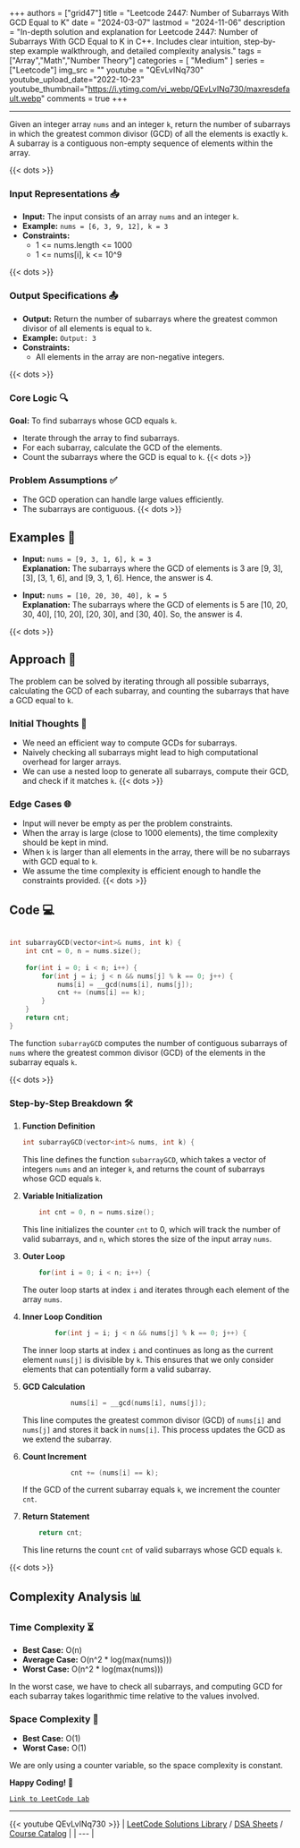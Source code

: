
+++
authors = ["grid47"]
title = "Leetcode 2447: Number of Subarrays With GCD Equal to K"
date = "2024-03-07"
lastmod = "2024-11-06"
description = "In-depth solution and explanation for Leetcode 2447: Number of Subarrays With GCD Equal to K in C++. Includes clear intuition, step-by-step example walkthrough, and detailed complexity analysis."
tags = ["Array","Math","Number Theory"]
categories = [
    "Medium"
]
series = ["Leetcode"]
img_src = ""
youtube = "QEvLvINq730"
youtube_upload_date="2022-10-23"
youtube_thumbnail="https://i.ytimg.com/vi_webp/QEvLvINq730/maxresdefault.webp"
comments = true
+++



---
Given an integer array `nums` and an integer `k`, return the number of subarrays in which the greatest common divisor (GCD) of all the elements is exactly `k`. A subarray is a contiguous non-empty sequence of elements within the array.
<!--more-->
{{< dots >}}
### Input Representations 📥
- **Input:** The input consists of an array `nums` and an integer `k`.
- **Example:** `nums = [6, 3, 9, 12], k = 3`
- **Constraints:**
	- 1 <= nums.length <= 1000
	- 1 <= nums[i], k <= 10^9

{{< dots >}}
### Output Specifications 📤
- **Output:** Return the number of subarrays where the greatest common divisor of all elements is equal to `k`.
- **Example:** `Output: 3`
- **Constraints:**
	- All elements in the array are non-negative integers.

{{< dots >}}
### Core Logic 🔍
**Goal:** To find subarrays whose GCD equals `k`.

- Iterate through the array to find subarrays.
- For each subarray, calculate the GCD of the elements.
- Count the subarrays where the GCD is equal to `k`.
{{< dots >}}
### Problem Assumptions ✅
- The GCD operation can handle large values efficiently.
- The subarrays are contiguous.
{{< dots >}}
## Examples 🧩
- **Input:** `nums = [9, 3, 1, 6], k = 3`  \
  **Explanation:** The subarrays where the GCD of elements is 3 are [9, 3], [3], [3, 1, 6], and [9, 3, 1, 6]. Hence, the answer is 4.

- **Input:** `nums = [10, 20, 30, 40], k = 5`  \
  **Explanation:** The subarrays where the GCD of elements is 5 are [10, 20, 30, 40], [10, 20], [20, 30], and [30, 40]. So, the answer is 4.

{{< dots >}}
## Approach 🚀
The problem can be solved by iterating through all possible subarrays, calculating the GCD of each subarray, and counting the subarrays that have a GCD equal to `k`.

### Initial Thoughts 💭
- We need an efficient way to compute GCDs for subarrays.
- Naively checking all subarrays might lead to high computational overhead for larger arrays.
- We can use a nested loop to generate all subarrays, compute their GCD, and check if it matches `k`.
{{< dots >}}
### Edge Cases 🌐
- Input will never be empty as per the problem constraints.
- When the array is large (close to 1000 elements), the time complexity should be kept in mind.
- When `k` is larger than all elements in the array, there will be no subarrays with GCD equal to `k`.
- We assume the time complexity is efficient enough to handle the constraints provided.
{{< dots >}}
## Code 💻
```cpp

int subarrayGCD(vector<int>& nums, int k) {        
    int cnt = 0, n = nums.size();
    
    for(int i = 0; i < n; i++) {
        for(int j = i; j < n && nums[j] % k == 0; j++) {
            nums[i] = __gcd(nums[i], nums[j]);
            cnt += (nums[i] == k);
        }
    }
    return cnt;
}
```

The function `subarrayGCD` computes the number of contiguous subarrays of `nums` where the greatest common divisor (GCD) of the elements in the subarray equals `k`.

{{< dots >}}
### Step-by-Step Breakdown 🛠️
1. **Function Definition**
	```cpp
	int subarrayGCD(vector<int>& nums, int k) {
	```
	This line defines the function `subarrayGCD`, which takes a vector of integers `nums` and an integer `k`, and returns the count of subarrays whose GCD equals `k`.

2. **Variable Initialization**
	```cpp
	    int cnt = 0, n = nums.size();
	```
	This line initializes the counter `cnt` to 0, which will track the number of valid subarrays, and `n`, which stores the size of the input array `nums`.

3. **Outer Loop**
	```cpp
	    for(int i = 0; i < n; i++) {
	```
	The outer loop starts at index `i` and iterates through each element of the array `nums`.

4. **Inner Loop Condition**
	```cpp
	        for(int j = i; j < n && nums[j] % k == 0; j++) {
	```
	The inner loop starts at index `i` and continues as long as the current element `nums[j]` is divisible by `k`. This ensures that we only consider elements that can potentially form a valid subarray.

5. **GCD Calculation**
	```cpp
	            nums[i] = __gcd(nums[i], nums[j]);
	```
	This line computes the greatest common divisor (GCD) of `nums[i]` and `nums[j]` and stores it back in `nums[i]`. This process updates the GCD as we extend the subarray.

6. **Count Increment**
	```cpp
	            cnt += (nums[i] == k);
	```
	If the GCD of the current subarray equals `k`, we increment the counter `cnt`.

7. **Return Statement**
	```cpp
	    return cnt;
	```
	This line returns the count `cnt` of valid subarrays whose GCD equals `k`.

{{< dots >}}
## Complexity Analysis 📊
### Time Complexity ⏳
- **Best Case:** O(n)
- **Average Case:** O(n^2 * log(max(nums)))
- **Worst Case:** O(n^2 * log(max(nums)))

In the worst case, we have to check all subarrays, and computing GCD for each subarray takes logarithmic time relative to the values involved.

### Space Complexity 💾
- **Best Case:** O(1)
- **Worst Case:** O(1)

We are only using a counter variable, so the space complexity is constant.

**Happy Coding! 🎉**


[`Link to LeetCode Lab`](https://leetcode.com/problems/number-of-subarrays-with-gcd-equal-to-k/description/)

---
{{< youtube QEvLvINq730 >}}
| [LeetCode Solutions Library](https://grid47.xyz/leetcode/) / [DSA Sheets](https://grid47.xyz/sheets/) / [Course Catalog](https://grid47.xyz/courses/) |
| --- |
